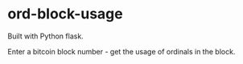 # ord-block-usage

Built with Python flask.

Enter a bitcoin block number - get the usage of ordinals in the block.

